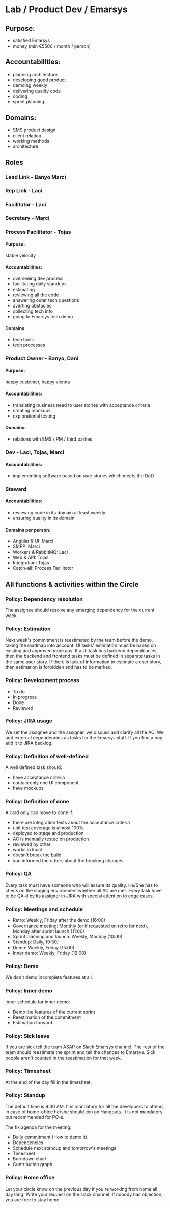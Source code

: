 # Lab / Product Dev / Emarsys
## Purpose:
- satisfied Emarsys
- money (min €5500 / month / person)

## Accountabilities:
- planning architecture
- developing good product
- demoing weekly
- delivering quality code
- coding
- sprint planning

## Domains:
- SMS product design
- client relation
- working methods
- architecture

## Roles
### Lead Link - Banyo Marci
### Rep Link - Laci	
### Facilitator - Laci
### Secretary - Marci

### Process Facilitator - Tojas
#### Purpose:
stable velocity
#### Accountabilities:
- overseeing dev process
- facilitating daily standups
- estimating
- reviewing all the code
- answering outer tech questions
- averting obstacles
- collecting tech info
- going to Emarsys tech demo

#### Domains:
- tech tools
- tech processes

### Product Owner - Banyo, Dani
#### Purpose: 
happy customer, happy vienna
#### Accountabilities:
- translating business need to user stories with acceptance criteria
- creating mockups 
- explorational testing

#### Domains:
- relations with EMS / PM / third parties

### Dev - Laci, Tojas, Marci
#### Accountabilities:
- implementing software based on user stories which meets the DoD

### Steward
#### Accountabilities:
- reviewing code in its domain at least weekly
- ensuring quality in its domain

#### Domains per person:
- Angular & UI: Marci
- SMPP: Marci
- Workers & RabbitMQ: Laci
- Web & API: Tojas
- Integration: Tojas
- Catch-all: Process Facilitator

## All functions & activities within the Circle

### Policy: Dependency resolution
The assignee should resolve any emerging dependency for the current week.

### Policy: Estimation
Next week's commitment is reestimated by the team before the demo, 
taking the roadmap into account.
UI tasks' estimation must be based on existing and approved mockups.
If a UI task has backend dependencies, then the backend and frontend tasks must be defined in
separate tasks in the same user story.
If there is lack of information to estimate a user story, then estimation is
forbidden and has to be marked.

### Policy: Development process
- To do
- In progress
- Done
- Reviewed

### Policy: JIRA usage
We set the assignee and the assigner, we discuss and clarify all the AC. 
We add external dependencies as tasks for the Emarsys staff. 
If you find a bug add it to JIRA backlog.

### Policy: Definition of well-defined
A well defined task should:
- have acceptance criteria
- contain only one UI component
- have mockups

### Policy: Definition of done
A card only can move to done if:
- there are integration tests about the acceptance criteria
- unit test coverage is almost 100%
- deployed to stage and production
- AC is manually tested on production
- reviewed by other
- works in local
- doesn't break the build
- you informed the others about the breaking changes

### Policy: QA
Every task must have someone who will assure its quality. 
He/She has to check on the staging environment whether all AC are met. 
Every task have to be QA-d by its assigner in JIRA with special attention to edge cases.

### Policy: Meetings and schedule
- Retro: Weekly, Friday after the demo (16:00)
- Governance meeting: Monthly (or if requested on retro for next), Monday after sprint launch (11:00)
- Sprint planning and launch: Weekly, Monday (10:00)
- Standup: Daily, (9:30)
- Demo: Weekly, Friday (15:00)
- Inner demo: Weekly, Friday (12:00)

### Policy: Demo
We don't demo incomplete features at all. 

### Policy: Inner demo
Inner schedule for inner demo:
- Demo the features of the current sprint
- Reestimation of the commitment
- Estimation forward

### Policy: Sick leave
If you are sick tell the team ASAP on Slack Emarsys channel. 
The rest of the team should reestimate the sprint and tell the changes to Emarsys. 
Sick people aren't counted in the reestimation for that week.

### Policy: Timesheet
At the end of the day fill in the timesheet.

### Policy: Standup
The default time is 9:30 AM.
It is mandatory for all the developers to attend, in case of home-office he/she should join on Hangouts.
It is not mandatory but recommended for PO-s.

The fix agenda for the meeting:
- Daily commitment (How to demo it)
- Dependencies
- Schedule next standup and tomorrow's meetings
- Timesheet
- Burndown chart
- Contribution graph

### Policy: Home office
Let your circle know on the previous day if you're working from home all day long.
Write your request on the slack channel. If nobody has objection, you are free to stay home.
